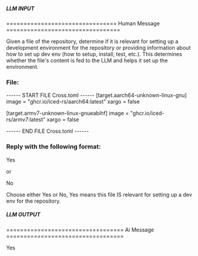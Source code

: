 ##### LLM INPUT #####
================================ Human Message =================================

Given a file of the repository, determine if it is relevant for setting up a development environment for the repository or providing information about how to set up dev env (how to setup, install, test, etc.). This determines whether the file's content is fed to the LLM and helps it set up the environment.

### File:
------ START FILE Cross.toml ------
[target.aarch64-unknown-linux-gnu]
image = "ghcr.io/iced-rs/aarch64:latest"
xargo = false

[target.armv7-unknown-linux-gnueabihf]
image = "ghcr.io/iced-rs/armv7:latest"
xargo = false

------ END FILE Cross.toml ------

### Reply with the following format:

<rel>Yes</rel>

or

<rel>No</rel>

Choose either Yes or No, Yes means this file IS relevant for setting up a dev env for the repository.

##### LLM OUTPUT #####
================================== Ai Message ==================================

<rel>Yes</rel>